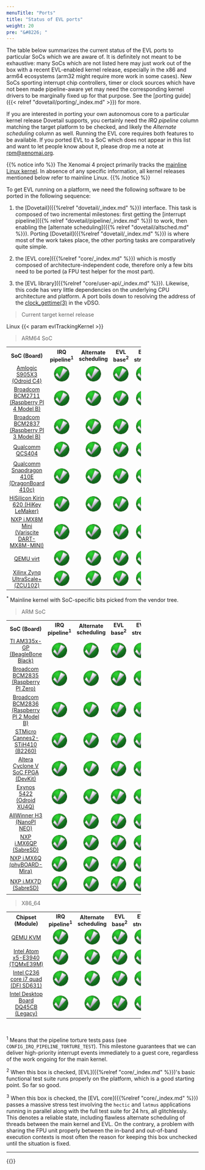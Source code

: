 ```yaml
---
menuTitle: "Ports"
title: "Status of EVL ports"
weight: 20
pre: "&#8226; "
---
```


The table below summarizes the current status of the EVL ports to
particular SoCs which we are aware of. It is definitely not meant to
be exhaustive: many SoCs which are not listed here may just work out
of the box with a recent EVL-enabled kernel release, especially in the
x86 and arm64 ecosystems (arm32 might require more work in some
cases). New SoCs sporting interrupt chip controllers, timer or clock
sources which have not been made pipeline-aware yet may need the
corresponding kernel drivers to be marginally fixed up for that
purpose. See the [porting guide]({{< relref
"dovetail/porting/_index.md" >}}) for more.

If you are interested in porting your own autonomous core to a
particular kernel release Dovetail supports, you certainly need the
_IRQ pipeline_ column matching the target platform to be checked, and
likely the _Alternate scheduling_ column as well. Running the EVL core
requires both features to be available. If you ported EVL to a SoC
which does not appear in this list and want to let people know about
it, please drop me a note at <rpm@xenomai.org>.

{{% notice info %}}
The Xenomai 4 project primarily tracks the [mainline Linux
kernel](https://git.kernel.org/pub/scm/linux/kernel/git/torvalds/linux.git). In
absence of any specific information, all kernel releases mentioned
below refer to mainline Linux.
{{% /notice %}}

To get EVL running on a platform, we need the following software to be
ported in the following sequence:

1. the [Dovetail]({{%relref "dovetail/_index.md" %}}) interface. This
   task is composed of two incremental milestones: first getting the
   [interrupt pipeline]({{% relref "dovetail/pipeline/_index.md" %}})
   to work, then enabling the [alternate scheduling]({{% relref
   "dovetail/altsched.md" %}}). Porting [Dovetail]({{%relref
   "dovetail/_index.md" %}}) is where most of the work takes place,
   the other porting tasks are comparatively quite simple.

2. the [EVL core]({{%relref "core/_index.md" %}}) which is mostly
   composed of architecture-independent code, therefore only a few
   bits need to be ported (a FPU test helper for the most part).

3. the [EVL library]({{%relref "core/user-api/_index.md"
%}}). Likewise, this code has very little dependencies on the
underlying CPU architecture and platform. A port boils down to
resolving the address of the
[clock_gettime(3)](http://man7.org/linux/man-pages/man3/clock_gettime.3.html)
in the vDSO.

> Current target kernel release

Linux {{< param evlTrackingKernel >}}

> ARM64 SoC

<div>
<style>
#ports {
       width: 70%;
}
#ports td {
       text-align: center;
}
</style>

<table id="ports">
  <col width="40%">
  <col width="12%">
  <col width="12%">
  <col width="12%">
  <col width="12%">
  <col width="12%">
  <tr>
    <th>SoC (Board)</th>
    <th>IRQ pipeline<sup>1</sup></th> 
    <th>Alternate scheduling</th>
    <th>EVL base<sup>2</sup></th>
    <th>EVL stress<sup>3</sup></th>
    <th>Test kernel</th>
  </tr>
  <tr>
    <td><a href="https://www.hardkernel.com/shop/odroid-c4/" target="_blank">Amlogic S905X3 (Odroid C4)</a></td>
    <td><img src="/images/checked.png"></td> 
    <td><img src="/images/checked.png"></td>
    <td><img src="/images/checked.png"></td>
    <td><img src="/images/checked.png"></td>
    <td>v5.12</td>
  </tr>
  <tr>
    <td><a href="https://www.raspberrypi.org/products/raspberry-pi-4-model-b/" target="_blank">Broadcom BCM2711 (Raspberry PI 4 Model B)</a></td>
    <td><img src="/images/checked.png"></td> 
    <td><img src="/images/checked.png"></td>
    <td><img src="/images/checked.png"></td>
    <td><img src="/images/checked.png"></td>
    <td>v5.12</td>
  </tr>
  <tr>
    <td><a href="https://www.raspberrypi.org/products/raspberry-pi-3-model-b/" target="_blank">Broadcom BCM2837 (Raspberry PI 3 Model B)</a></td>
    <td><img src="/images/checked.png"></td> 
    <td><img src="/images/checked.png"></td>
    <td><img src="/images/checked.png"></td>
    <td><img src="/images/checked.png"></td>
    <td>v5.7-rc7</td>
  </tr>
  <tr>
    <td><a href="https://www.qualcomm.com/products/qcs404/" target="_blank">Qualcomm QCS404</a></td>
    <td><img src="/images/checked.png"></td> 
    <td><img src="/images/checked.png"></td>
    <td><img src="/images/checked.png"></td>
    <td><img src="/images/checked.png"></td>
    <td>v5.1-rc3</td>
  </tr>
  <tr>
    <td><a href="https://developer.qualcomm.com/hardware/dragonboard-410c" target="_blank">Qualcomm Snapdragon 410E (DragonBoard 410c)</a></td>
    <td><img src="/images/checked.png"></td> 
    <td><img src="/images/checked.png"></td>
    <td><img src="/images/checked.png"></td>
    <td><img src="/images/checked.png"></td>
    <td>v5.0</td>
  </tr>
  <tr>
    <td><a href="https://www.96boards.org/product/hikey/" target="_blank">HiSilicon Kirin 620 (HiKey LeMaker)</a></td>
    <td><img src="/images/checked.png"></td> 
    <td><img src="/images/checked.png"></td>
    <td><img src="/images/checked.png"></td>
    <td><img src="/images/checked.png"></td>
    <td>v5.5-rc7</td>
  </tr>
  <tr>
    <td><a href="https://www.variscite.com/product/system-on-module-som/cortex-a53-krait/dart-mx8m-mini-nxp-i-mx8m-mini/" target="_blank">NXP i.MX8M Mini (Variscite DART-MX8M-MINI)</a></td>
    <td><img src="/images/checked.png"></td> 
    <td><img src="/images/checked.png"></td>
    <td><img src="/images/checked.png"></td>
    <td><img src="/images/checked.png"></td>
    <td>v5.4.40 <sup>*</sup></td>
  </tr>
  <tr>
    <td><a href="https://wiki.qemu.org/Documentation/Platforms/ARM#Generic_ARM_system_emulation_with_the_virt_machine" target="_blank">QEMU virt</a></td>
    <td><img src="/images/checked.png"></td> 
    <td><img src="/images/checked.png"></td>
    <td><img src="/images/checked.png"></td>
    <td><img src="/images/checked.png"></td>
    <td>v5.13-rc6</td>
  </tr>
  <tr>
    <td><a href="https://www.xilinx.com/support/documentation/boards_and_kits/zcu102/ug1182-zcu102-eval-bd.pdf" target="_blank">Xilinx Zynq UltraScale+ (ZCU102)</a></td>
    <td><img src="/images/checked.png"></td> 
    <td><img src="/images/checked.png"></td>
    <td><img src="/images/checked.png"></td>
    <td><img src="/images/checked.png"></td>
    <td>v5.4.40</td>
  </tr>
</table>

<sup>*</sup> Mainline kernel with  SoC-specific bits picked from the vendor tree.



> ARM SoC

<table id="ports">
  <col width="40%">
  <col width="12%">
  <col width="12%">
  <col width="12%">
  <col width="12%">
  <col width="12%">
  <tr>
    <th>SoC (Board)</th>
    <th>IRQ pipeline<sup>1</sup></th> 
    <th>Alternate scheduling</th>
    <th>EVL base<sup>2</sup></th>
    <th>EVL stress<sup>3</sup></th>
    <th>Test kernel</th>
  </tr>
  <tr>
    <td><a href="https://beagleboard.org/black/" target="_blank">TI AM335x-GP (BeagleBone Black)</a></td>
    <td><img src="/images/checked.png"></td> 
    <td><img src="/images/checked.png"></td>
    <td><img src="/images/checked.png"></td>
    <td><img src="/images/checked.png"></td>
    <td>v5.13</td>
  </tr>
  <tr>
    <td><a href="https://www.raspberrypi.org/products/raspberry-pi-zero/" target="_blank">Broadcom BCM2835 (Raspberry PI Zero)</a></td>
    <td><img src="/images/checked.png"></td> 
    <td><img src="/images/checked.png"></td>
    <td><img src="/images/checked.png"></td>
    <td><img src="/images/checked.png"></td>
    <td>v5.7-rc6</td>
  </tr>
  <tr>
    <td><a href="https://www.raspberrypi.org/products/raspberry-pi-2-model-b/" target="_blank">Broadcom BCM2836 (Raspberry PI 2 Model B)</a></td>
    <td><img src="/images/checked.png"></td> 
    <td><img src="/images/checked.png"></td>
    <td><img src="/images/checked.png"></td>
    <td><img src="/images/checked.png"></td>
    <td>v5.9</td>
  </tr>
  <tr>
    <td><a href="https://www.96boards.org/documentation/consumer/b2260/hardware-docs/" target="_blank">STMicro Cannes2-STiH410 (B2260)</a></td>
    <td><img src="/images/checked.png"></td> 
    <td><img src="/images/checked.png"></td>
    <td><img src="/images/checked.png"></td>
    <td><img src="/images/checked.png"></td>
    <td>v5.2-rc7</td>
  </tr>
  <tr>
    <td><a href="https://www.altera.com/products/soc/portfolio/cyclone-v-soc/overview.html" target="_blank">Altera Cyclone V SoC FPGA (DevKit)</a></td>
    <td><img src="/images/checked.png"></td> 
    <td><img src="/images/checked.png"></td>
    <td><img src="/images/checked.png"></td>
    <td><img src="/images/checked.png"></td>
    <td>v5.7</td>
  </tr>
  <tr>
    <td><a href="https://www.samsung.com/semiconductor/minisite/exynos/products/mobileprocessor/exynos-5-octa-5422/#:~:text=The%20Exynos%205422%20released%20in,(Heterogeneous%20Multi%2DProcessing)." target="_blank">Exynos 5422 (Odroid XU4Q)</a></td>
    <td><img src="/images/checked.png"></td> 
    <td><img src="/images/checked.png"></td>
    <td><img src="/images/checked.png"></td>
    <td><img src="/images/checked.png"></td>
    <td>v5.13</td>
  </tr>
  <tr>
    <td><a href="http://nanopi.io/nanopi-neo.html/" target="_blank">AllWinner H3 (NanoPI NEO)</a></td>
    <td><img src="/images/checked.png"></td> 
    <td><img src="/images/checked.png"></td>
    <td><img src="/images/checked.png"></td>
    <td><img src="/images/checked.png"></td>
    <td>v5.5-rc2</td>
  </tr>
  <tr>
    <td><a href="https://www.nxp.com/support/developer-resources/hardware-development-tools/sabre-development-system/sabre-board-for-smart-devices-based-on-the-i.mx-6quadplus-applications-processors:RD-IMX6QP-SABRE" target="_blank">NXP i.MX6QP (SabreSD)</a></td>
    <td><img src="/images/checked.png"></td> 
    <td><img src="/images/checked.png"></td>
    <td><img src="/images/checked.png"></td>
    <td><img src="/images/checked.png"></td>
    <td>v5.13</td>
  </tr>
  <tr>
    <td><a href="https://www.phytec.eu/product-eu/single-board-computer/phyboard-mira/" target="_blank">NXP i.MX6Q (phyBOARD-Mira)</a></td>
    <td><img src="/images/checked.png"></td> 
    <td><img src="/images/checked.png"></td>
    <td><img src="/images/checked.png"></td>
    <td><img src="/images/checked.png"></td>
    <td>v5.12</td>
  </tr>
  <tr>
    <td><a href="https://www.nxp.com/support/developer-resources/hardware-development-tools/sabre-development-system/sabre-board-for-smart-devices-based-on-the-i.mx-7dual-applications-processors:MCIMX7SABRE" target="_blank">NXP i.MX7D (SabreSD)</a></td>
    <td><img src="/images/checked.png"></td> 
    <td><img src="/images/checked.png"></td>
    <td><img src="/images/checked.png"></td>
    <td><img src="/images/checked.png"></td>
    <td>v5.8</td>
  </tr>
</table>

> X86_64

<table id="ports">
  <col width="40%">
  <col width="12%">
  <col width="12%">
  <col width="12%">
  <col width="12%">
  <col width="12%">
  <tr>
    <th>Chipset (Module)</th>
    <th>IRQ pipeline<sup>1</sup></th> 
    <th>Alternate scheduling</th>
    <th>EVL base<sup>2</sup></th>
    <th>EVL stress<sup>3</sup></th>
    <th>Test kernel</th>
  </tr>
  <tr>
    <td><a href="https://www.linux-kvm.org/page/Main_Page" target="_blank">QEMU KVM</a></td>
    <td><img src="/images/checked.png"></td> 
    <td><img src="/images/checked.png"></td>
    <td><img src="/images/checked.png"></td>
    <td><img src="/images/checked.png"></td>
    <td>v5.13-rc6</td>
  </tr>
  <tr>
    <td><a href="https://www.tq-group.com/en/products/tq-embedded/x86-architecture/tqmxe39m/" target="_blank">Intel Atom x5-E3940 (TQMxE39M)</a></td>
    <td><img src="/images/checked.png"></td> 
    <td><img src="/images/checked.png"></td>
    <td><img src="/images/checked.png"></td>
    <td><img src="/images/checked.png"></td>
    <td>v5.12</td>
  </tr>
  <tr>
    <td><a href="https://www.dfi.com/product/index/224#specification" target="_blank">Intel C236 core i7 quad (DFI SD631)</a></td>
    <td><img src="/images/checked.png"></td> 
    <td><img src="/images/checked.png"></td>
    <td><img src="/images/checked.png"></td>
    <td><img src="/images/checked.png"></td>
    <td>v5.9</td>
  </tr>
  <tr>
    <td><a href="https://ark.intel.com/content/www/us/en/ark/products/34687/intel-desktop-board-dq45cb.html" target="_blank">Intel Desktop Board DQ45CB (Legacy)</a></td>
    <td><img src="/images/checked.png"></td> 
    <td><img src="/images/checked.png"></td>
    <td><img src="/images/checked.png"></td>
    <td><img src="/images/checked.png"></td>
    <td>v5.11</td>
  </tr>
</table>
</div>

<br>

<sup>1</sup> Means that the pipeline torture tests pass (see
`CONFIG_IRQ_PIPELINE_TORTURE_TEST`). This milestone guarantees that we
can deliver high-priority interrupt events immediately to a guest
core, regardless of the work ongoing for the main kernel.

<sup>2</sup> When this box is checked, [EVL]({{%relref
"core/_index.md" %}})'s basic functional test suite runs properly on
the platform, which is a good starting point. So far so good.

<sup>3</sup> When this box is checked, the [EVL core]({{%relref
"core/_index.md" %}}) passes a massive stress test involving the
`hectic` and `latmus` applications running in parallel along with the
full test suite for 24 hrs, all glitchlessly. This denotes a reliable
state, including flawless alternate scheduling of threads between the
main kernel and EVL. On the contrary, a problem with sharing the FPU
unit properly between the in-band and out-of-band execution contexts
is most often the reason for keeping this box unchecked until the
situation is fixed.

---

{{<lastmodified>}}
